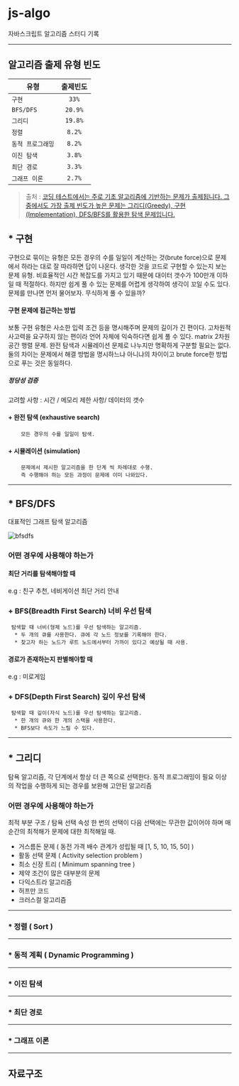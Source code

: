 # js-algo
자바스크립트 알고리즘 스터디 기록
___
## 알고리즘 출제 유형 빈도
| 유형 | 출제빈도 |
|---|:---:|
| `구현` | `33%` |
| `BFS/DFS` | `20.9%` |
| `그리디` | `19.8%` |
| `정렬` | `8.2%` |
| `동적 프로그래밍` | `8.2%` |
| `이진 탐색` | `3.8%` |
| `최단 경로` | `3.3%` |
| `그래프 이론` | `2.7%` |


> 출처 : [코딩 테스트에서는 주로 기초 알고리즘에 기반하는 문제가 출제됩니다.
그중에서도 가장 출제 빈도가 높은 문제는 그리디(Greedy), 구현(Implementation), DFS/BFS를 활용한 탐색 문제입니다.](https://realhanbit.co.kr/channel/category/category_view.html?cms_code=CMS7793635735)

## * 구현
구현으로 묶이는 유형은 모든 경우의 수를 일일이 계산하는 것(brute force)으로 문제에서 하라는 대로 잘 따라하면 답이 나온다. 생각한 것을 코드로 구현할 수 있는지 보는 문제 유형.
 비효율적인 시간 복잡도를 가지고 있기 때문에 대이터 갯수가 100만개 이하일 때 적절하다. 하지만 쉽게 풀 수 있는 문제를 어렵게 생각하여 생각이 꼬일 수도 있다. 문제를 만나면 먼저 물어보자. 무식하게 풀 수 있을까?

#### 구현 문제에 접근하는 방법
보통 구현 유형은 사소한 입력 조건 등을 명시해주며 문제의 길이가 긴 편이다.
고차원적 사고력을 요구하지 않는 편이라 언어 자체에 익숙하다면 쉽게 풀 수 있다.
 matrix 2차원 공간 행렬 문제.
 완전 탐색과 시뮬레이션 문제로 나누지만 명확하게 구분할 필요는 없다.
둘의 차이는 문제에서 해결 방법을 명시하느냐 아니냐의 차이이고
brute force한 방법으로 푸는 것은 동일하다.

 ##### 정당성 검증 
고려할 사항 : 시간 / 메모리 제한 사항/ 데이터의 갯수

#### + 완전 탐색 (exhaustive search)
        모든 경우의 수를 일일이 탐색.
#### + 시뮬레이션 (simulation)
        문제에서 제시한 알고리즘을 한 단계 씩 차례대로 수행.   
        즉 수행해야 하는 모든 과정이 문제에 이미 나와있다.

---
## * BFS/DFS
 대표적인 그래프 탐색 알고리즘   
 
 ![bfsdfs](https://res.cloudinary.com/practicaldev/image/fetch/s---f65OlYQ--/c_imagga_scale,f_auto,fl_progressive,h_420,q_auto,w_1000/https://dev-to-uploads.s3.amazonaws.com/i/e2ru41fjhqs4ombbcedf.png "bfs and dbf")
 
### 어떤 경우에 사용해야 하는가
#### 최단 거리를 탐색해야할 때
 e.g : 친구 추천, 네비게이션 최단 거리 안내
### + BFS(Breadth First Search) 너비 우선 탐색
     탐색할 때 너비(형제 노드)를 우선 탐색하는 알고리즘.
      * 두 개의 큐를 사용한다. 큐에 각 노드 정보를 기록해야 한다.
      * 찾고자 하는 노드가 루트 노드에서부터 가까이 있다고 예상될 때 사용.

#### 경로가 존재하는지 판별해야할 때
 e.g : 미로게임
### + DFS(Depth First Search) 깊이 우선 탐색
     탐색할 때 깊이(자식 노드)를 우선 탐색하는 알고리즘.
      * 한 개의 큐와 한 개의 스택을 사용한다.
      * BFS보다 속도가 느릴 수 있다.
---
## * 그리디
 탐욕 알고리즘, 각 단계에서 항상 더 큰 쪽으로 선택한다.
 동적 프로그래밍이 필요 이상의 작업을 수행하게 되는 경우를 보완해 고안된 알고리즘

### 어떤 경우에 사용해야 하는가
 최적 부분 구조 / 탐욕 선택 속성
 한 번의 선택이 다음 선택에는 무관한 값이어야 하며 매 순간의 최적해가 문제에 대한 최적해일 때.
 
 * 거스름돈 문제 ( 동전 가격 배수 관계가 성립될 때 [1, 5, 10, 15, 50] )
 * 활동 선택 문제 ( Activity selection problem )
 * 최소 신장 트리 ( Minimum spanning tree ) 
 * 제약 조건이 많은 대부분의 문제
 * 다익스트라 알고리즘
 * 허프만 코드
 * 크러스컬 알고리즘
 
---
### * 정렬 ( Sort )
---
### * 동적 계획 ( Dynamic Programming )
---
### * 이진 탐색
---
### * 최단 경로
---
### * 그래프 이론
---


## 자료구조
  ##
                           
